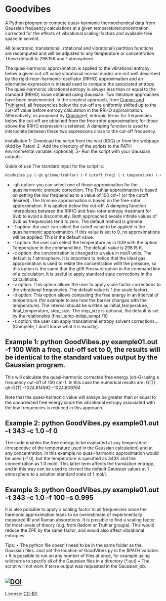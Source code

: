 Goodvibes
=====

A Python program to compute quasi-harmonic thermochemical data from Gaussian frequency calculations at a given temperature/concentration, corrected for the effects of vibrational scaling-factors and available free space in solvent.

All (electronic, translational, rotational and vibrational) partition functions are recomputed and will be adjusted to any temperature or concentration. These default to 298.15K and 1 atmosphere.

The quasi-harmonic approximation is applied to the vibrational entropy: below a given cut-off value vibrational normal modes are not well described by the rigid-rotor-harmonic-oscillator (RRHO) approximation and an alternative expression is instead used to compute the associated entropy. The quasi-harmonic vibrational entropy is always less than or equal to the standard (RRHO) value obtained using Gaussian. Two literature approaches have been implemented. In the simplest approach, from [Cramer and Truhlar](link)ref, all frequencies below the cut-off are uniformly shifted up to the cut-off value before entropy calculation in the RRHO approximation. Alternatively, as proposed by [Grimme](link)ref, entropic terms for frequencies below the cut-off are obtained from the free-rotor approximation; for those above the RRHO expression is retained. A damping function is used to interpolate between these two expressions close to the cut-off frequency. 

Installation
	1- Download the script from the wiki (ICIQ) or from the webpage (Add by Paton)
	2- Add the directory of the scripts to the PATH environmental variable. (optional).
	3- Run the script with your Gaussian outputs.

Guide of use
	The standard input for the script is:
```python
Goodvibes.py (-qh grimme/truhlar) (-f cutoff_freq) (-t temperature) (-c concentration) (-v scalefactor) (-ti temperature interval (initial, final, step(optional))) (-s solv) g09_output_file(s)
```
*	-qh option: you can select one of those approximation for the quasiharmonic entropic correction. The Truhlar approximation is based on setting the low frequencies to a value of 100 cm-1 (or the cutoff desired). The Grimme approximation is based on the free-rotor approximation. It is applied below the cut-off, A damping function interpolates between the RRHO and free-rotor entropy treatment for Svib to avoid a discontinuity. Both approached avoide infinite values of Svib as frequencies tend to zero. The default method is grimme.                                                      
*	-f option: the user can select the cutoff value to be applied in the quasiharmonic approximation. If this value is set to 0, no approximations will be applied. This is the default value.
*	-t option: the user can select the temperature as in G09 with the option Temperature in the command line. The default value is 298.15 K.
*	-c option: the concentration is changed to a value in mol/l units. The default is 1 atmosphere. It is important to notice that the ideal gas approximation is used to relate the concentration with the pressure, so this option is the same that the g09 Pressure option in the command line of a calculation. It is useful to apply standard state corrections in the calculations.
*	-v option: This option allows the user to apply scale factor corrections to the vibrational frequencies. The default value is 1 (no scale factor).
*	-ti option: This option allows computing the free energy in an interval of temperature (for example to see how the barrier changes with the temperature). The interval should be written as initial_temperature, final_temperature, step_size. The step_size is optional, the default is set by the relationship (final_temp-initial_temp) /10
*	-s option: the user can apply translational entropy solvent corrections… (Complete, I don’t know what it is exactly).


Example 1: python GoodVibes.py example01.out -f 100
With a freq. cut-off set to 0, the results will be identical to the standard values output by the Gaussian program.                             
------
This will calculate the quasi-harmonic corrected free energy (qh-G) using a frequency cut-off of 100 cm-1. 
In this case the numerical results are:
   G(T)           qh-G(T)
-1024.814592	-1024.809764

Note that the quasi-harmonic value will always be greater than or equal to the uncorrected free energy since the vibrational entropy associated with the low frequencies is reduced in this approach.  


Example 2: python GoodVibes.py example01.out –t 343 –c 1.0 –f 0
------
The code enables the free energy to be evaluated at any temperature (irrespective of the temperature used in the Gaussian calculation) and at any concentration. In this example no quasi-harmonic approximation would be used (-f 0), but the temperature is specified as 343K and the concentration as 1.0 mol/l. This latter term affects the translation entropy, and in this way can be used to correct the default Gaussian values at 1 atmosphere to a solution standard state of 1 mol/l.


Example 3: python GoodVibes.py example01.out –t 343 –c 1.0 –f 100 –s 0.995
------
It is also possible to apply a scaling factor to all frequencies since the harmonic approximation leads to an overestimate of experimentally measured IR and Raman absorptions. It is possible to find a scaling factor for most levels of theory (e.g. from Radom or Truhlar groups). This would reduce the ZPE by the same factor, and would also affect vibrational entropies. 

Tips:
•	The python file doesn’t need to be in the same folder as the Gaussian files. Just set the location of GoodVibes.py in the $PATH variable.
•	It is possible to run on any number of files at once, for example using wildcards to specify all of the Gaussian files in a directory (*.out)
•	The script will not work if terse output was requested in the Gaussian job.

[![DOI](https://zenodo.org/badge/16266/bobbypaton/GoodVibes.svg)](https://zenodo.org/badge/latestdoi/16266/bobbypaton/GoodVibes)
---
License: [CC-BY](https://creativecommons.org/licenses/by/3.0/)


